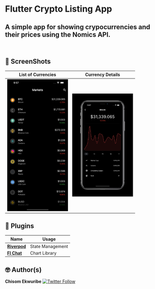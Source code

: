 # Flutter Crypto Listing App

## A simple app for showing crypocurrencies and their prices using the Nomics API.
<br>

## 📸 ScreenShots

| List of Currencies | Currency Details |
|------|-------|
|<img src="screenshots/currencies.png" width="200">|<img src="screenshots/details.png" width="200">|


## 🔌 Plugins
| Name | Usage |
|------|-------|
|[**Riverpod**](https://riverpod.dev)| State Management|
|[**Fl Chat**](https//pub.dev/packages/fl_chart)| Chart Library|



## 🤓 Author(s)
**Chisom Ekwuribe** [![Twitter Follow](https://img.shields.io/twitter/follow/root_sanchez.svg?style=social)](https://twitter.com/root_sanchez)

<!-- 
## 🔖 LICENCE
[Apache-2.0](https://github.com/JideGuru/FlutterEbookApp/blob/master/LICENSE) -->
